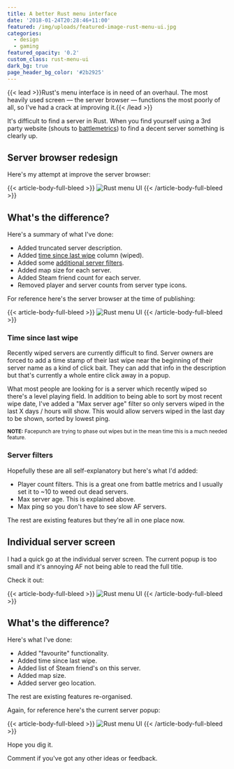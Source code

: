 ```yaml
---
title: A better Rust menu interface
date: '2018-01-24T20:28:46+11:00'
featured: /img/uploads/featured-image-rust-menu-ui.jpg
categories:
  - design
  - gaming
featured_opacity: '0.2'
custom_class: rust-menu-ui
dark_bg: true
page_header_bg_color: '#2b2925'
---
```

{{< lead >}}Rust's menu interface is in need of an overhaul. The most heavily used screen &mdash; the server browser &mdash; functions the most poorly of all, so I've had a crack at improving it.{{< /lead >}}

It's difficult to find a server in Rust. When you find yourself using a 3rd party website (shouts to [battlemetrics](https://www.battlemetrics.com/servers/rust)) to find a decent server something is clearly up. 

## Server browser redesign

Here's my attempt at improve the server browser:

{{< article-body-full-bleed >}}
![Rust menu UI](/img/uploads/article-rust-menu-ui-servers.jpg)
{{< /article-body-full-bleed >}}

## What's the difference?

Here's a summary of what I've done:

* Added truncated server description.
* Added [time since last wipe](#time-since-last-wipe) column (wiped).
* Added some [additional server filters](#server-filters).
* Added map size for each server.
* Added Steam friend count for each server.
* Removed player and server counts from server type icons.

For reference here's the server browser at the time of publishing:

{{< article-body-full-bleed >}}
![Rust menu UI](/img/uploads/article-rust-menu-ui-servers-old.jpg)
{{< /article-body-full-bleed >}}

### Time since last wipe

Recently wiped servers are currently difficult to find. Server owners are forced to add a time stamp of their last wipe near the beginning of their server name as a kind of click bait. They can add that info in the description but that's currently a whole entire click away in a popup.

What most people are looking for is a server which recently wiped so there's a level playing field. In addition to being able to sort by most recent wipe date, I've added a "Max server age" filter so only servers wiped in the last X days / hours will show. This would allow servers wiped in the last day to be shown, sorted by lowest ping.

<small>**NOTE:** Facepunch are trying to phase out wipes but in the mean time this is a much needed feature.</small>

### Server filters

Hopefully these are all self-explanatory but here's what I'd added:

* Player count filters. This is a great one from battle metrics and I usually set it to ~10 to weed out dead servers.
* Max server age. This is explained above.
* Max ping so you don't have to see slow AF servers.

The rest are existing features but they're all in one place now.

## Individual server screen

I had a quick go at the individual server screen. The current popup is too small and it's annoying AF not being able to read the full title. 

Check it out:

{{< article-body-full-bleed >}}
![Rust menu UI](/img/uploads/article-rust-menu-ui-servers-server.jpg)
{{< /article-body-full-bleed >}}

## What's the difference?

Here's what I've done:

* Added "favourite" functionality.
* Added time since last wipe.
* Added list of Steam friend's on this server.
* Added map size.
* Added server geo location.

The rest are existing features re-organised.

Again, for reference here's the current server popup:

{{< article-body-full-bleed >}}
![Rust menu UI](/img/uploads/article-rust-menu-ui-servers-server-old.jpg)
{{< /article-body-full-bleed >}}

Hope you dig it. 

Comment if you've got any other ideas or feedback.